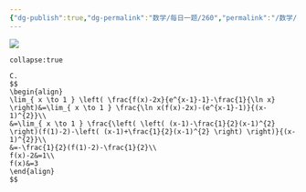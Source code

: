 ```yaml
---
{"dg-publish":true,"dg-permalink":"数学/每日一题/260","permalink":"/数学/每日一题/260/","dgHomeLink":true,"dgPassFrontmatter":false}
---
```



![](https://mmbiz.qpic.cn/mmbiz_jpg/QVficiaYicXqN1GHlpTdbiaPl3BD7ux3FFKCXCMichrib7uCoI9SP9TVNiaWrQsIXHwTqgAFIz21GeVm6JZoOnOterC9Q/640?wx_fmt=jpeg&wxfrom=5&wx_lazy=1&wx_co=1)

```ad-ans
collapse:true

C.
$$
\begin{align}
\lim_{ x \to 1 } \left( \frac{f(x)-2x}{e^{x-1}-1}-\frac{1}{\ln x} \right)&=\lim_{ x \to 1 } \frac{\ln x(f(x)-2x)-(e^{x-1}-1)}{(x-1)^{2}}\\
&=\lim_{ x \to 1 } \frac{\left( \left( (x-1)-\frac{1}{2}(x-1)^{2} \right)(f(1)-2)-\left( (x-1)+\frac{1}{2}(x-1)^{2} \right) \right)}{(x-1)^{2}}\\
&=-\frac{1}{2}(f(1)-2)-\frac{1}{2}\\
f(x)-2&=1\\
f(x)&=3
\end{align}
$$
```

